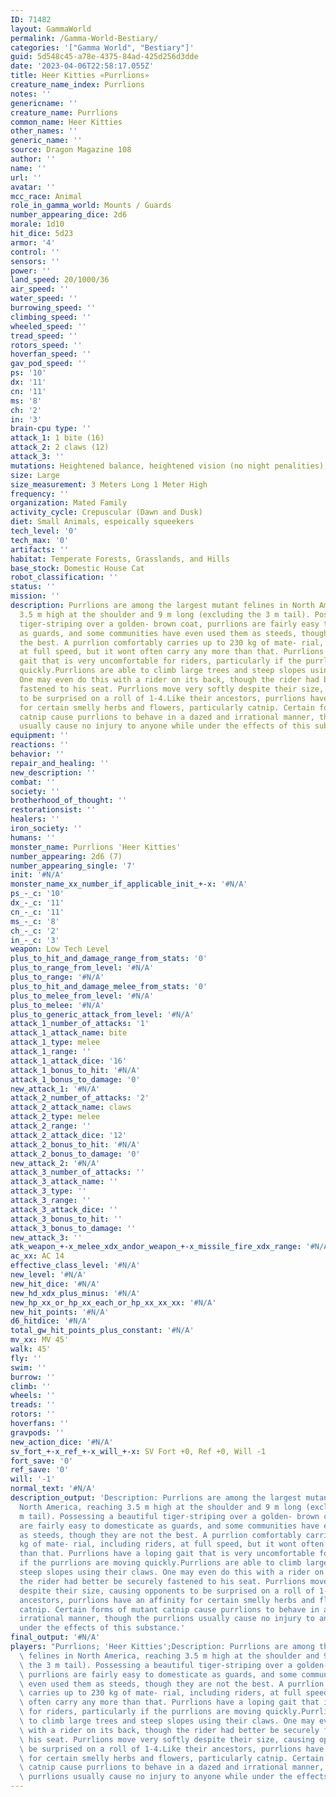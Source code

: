```yaml
---
ID: 71482
layout: GammaWorld
permalink: /Gamma-World-Bestiary/
categories: '["Gamma World", "Bestiary"]'
guid: 5d548c45-a78e-4375-84ad-425d256d3dde
date: '2023-04-06T22:58:17.055Z'
title: Heer Kitties «Purrlions»
creature_name_index: Purrlions
notes: ''
genericname: ''
creature_name: Purrlions
common_name: Heer Kitties
other_names: ''
generic_name: ''
source: Dragon Magazine 108
author: ''
name: ''
url: ''
avatar: ''
mcc_race: Animal
role_in_gamma_world: Mounts / Guards
number_appearing_dice: 2d6
morale: 1d10
hit_dice: 5d23
armor: '4'
control: ''
sensors: ''
power: ''
land_speed: 20/1000/36
air_speed: ''
water_speed: ''
burrowing_speed: ''
climbing_speed: ''
wheeled_speed: ''
tread_speed: ''
rotors_speed: ''
hoverfan_speed: ''
gav_pod_speed: ''
ps: '10'
dx: '11'
cn: '11'
ms: '8'
ch: '2'
in: '3'
brain-cpu type: ''
attack_1: 1 bite (16)
attack_2: 2 claws (12)
attack_3: ''
mutations: Heightened balance, heightened vision (no night penalities), and taller
size: Large
size_measurement: 3 Meters Long 1 Meter High
frequency: ''
organization: Mated Family
activity_cycle: Crepuscular (Dawn and Dusk)
diet: Small Animals, espeically squeekers
tech_level: '0'
tech_max: '0'
artifacts: ''
habitat: Temperate Forests, Grasslands, and Hills
base_stock: Domestic House Cat
robot_classification: ''
status: ''
mission: ''
description: Purrlions are among the largest mutant felines in North America, reaching
  3.5 m high at the shoulder and 9 m long (excluding the 3 m tail). Possessing a beautiful
  tiger-striping over a golden- brown coat, purrlions are fairly easy to domesticate
  as guards, and some communities have even used them as steeds, though they are not
  the best. A purrlion comfortably carries up to 230 kg of mate- rial, including riders,
  at full speed, but it wont often carry any more than that. Purrlions have a loping
  gait that is very uncomfortable for riders, particularly if the purrlions are moving
  quickly.Purrlions are able to climb large trees and steep slopes using their claws.
  One may even do this with a rider on its back, though the rider had better be securely
  fastened to his seat. Purrlions move very softly despite their size, causing opponents
  to be surprised on a roll of 1-4.Like their ancestors, purrlions have an affinity
  for certain smelly herbs and flowers, particularly catnip. Certain forms of mutant
  catnip cause purrlions to behave in a dazed and irrational manner, though the purrlions
  usually cause no injury to anyone while under the effects of this substance.
equipment: ''
reactions: ''
behavior: ''
repair_and_healing: ''
new_description: ''
combat: ''
society: ''
brotherhood_of_thought: ''
restorationsist: ''
healers: ''
iron_society: ''
humans: ''
monster_name: Purrlions 'Heer Kitties'
number_appearing: 2d6 (7)
number_appearing_single: '7'
init: '#N/A'
monster_name_xx_number_if_applicable_init_+-x: '#N/A'
ps_-_c: '10'
dx_-_c: '11'
cn_-_c: '11'
ms_-_c: '8'
ch_-_c: '2'
in_-_c: '3'
weapon: Low Tech Level
plus_to_hit_and_damage_range_from_stats: '0'
plus_to_range_from_level: '#N/A'
plus_to_range: '#N/A'
plus_to_hit_and_damage_melee_from_stats: '0'
plus_to_melee_from_level: '#N/A'
plus_to_melee: '#N/A'
plus_to_generic_attack_from_level: '#N/A'
attack_1_number_of_attacks: '1'
attack_1_attack_name: bite
attack_1_type: melee
attack_1_range: ''
attack_1_attack_dice: '16'
attack_1_bonus_to_hit: '#N/A'
attack_1_bonus_to_damage: '0'
new_attack_1: '#N/A'
attack_2_number_of_attacks: '2'
attack_2_attack_name: claws
attack_2_type: melee
attack_2_range: ''
attack_2_attack_dice: '12'
attack_2_bonus_to_hit: '#N/A'
attack_2_bonus_to_damage: '0'
new_attack_2: '#N/A'
attack_3_number_of_attacks: ''
attack_3_attack_name: ''
attack_3_type: ''
attack_3_range: ''
attack_3_attack_dice: ''
attack_3_bonus_to_hit: ''
attack_3_bonus_to_damage: ''
new_attack_3: ''
atk_weapon_+-x_melee_xdx_andor_weapon_+-x_missile_fire_xdx_range: '#N/A'
ac_xx: AC 14
effective_class_level: '#N/A'
new_level: '#N/A'
new_hit_dice: '#N/A'
new_hd_xdx_plus_minus: '#N/A'
new_hp_xx_or_hp_xx_each_or_hp_xx_xx_xx: '#N/A'
new_hit_points: '#N/A'
d6_hitdice: '#N/A'
total_gw_hit_points_plus_constant: '#N/A'
mv_xx: MV 45'
walk: 45'
fly: ''
swim: ''
burrow: ''
climb: ''
wheels: ''
treads: ''
rotors: ''
hoverfans: ''
gravpods: ''
new_action_dice: '#N/A'
sv_fort_+-x_ref_+-x_will_+-x: SV Fort +0, Ref +0, Will -1
fort_save: '0'
ref_save: '0'
will: '-1'
normal_text: '#N/A'
description_output: 'Description: Purrlions are among the largest mutant felines in
  North America, reaching 3.5 m high at the shoulder and 9 m long (excluding the 3
  m tail). Possessing a beautiful tiger-striping over a golden- brown coat, purrlions
  are fairly easy to domesticate as guards, and some communities have even used them
  as steeds, though they are not the best. A purrlion comfortably carries up to 230
  kg of mate- rial, including riders, at full speed, but it wont often carry any more
  than that. Purrlions have a loping gait that is very uncomfortable for riders, particularly
  if the purrlions are moving quickly.Purrlions are able to climb large trees and
  steep slopes using their claws. One may even do this with a rider on its back, though
  the rider had better be securely fastened to his seat. Purrlions move very softly
  despite their size, causing opponents to be surprised on a roll of 1-4.Like their
  ancestors, purrlions have an affinity for certain smelly herbs and flowers, particularly
  catnip. Certain forms of mutant catnip cause purrlions to behave in a dazed and
  irrational manner, though the purrlions usually cause no injury to anyone while
  under the effects of this substance.'
final_output: '#N/A'
players: "Purrlions; 'Heer Kitties';Description: Purrlions are among the largest mutant\
  \ felines in North America, reaching 3.5 m high at the shoulder and 9 m long (excluding\
  \ the 3 m tail). Possessing a beautiful tiger-striping over a golden- brown coat,\
  \ purrlions are fairly easy to domesticate as guards, and some communities have\
  \ even used them as steeds, though they are not the best. A purrlion comfortably\
  \ carries up to 230 kg of mate- rial, including riders, at full speed, but it wont\
  \ often carry any more than that. Purrlions have a loping gait that is very uncomfortable\
  \ for riders, particularly if the purrlions are moving quickly.Purrlions are able\
  \ to climb large trees and steep slopes using their claws. One may even do this\
  \ with a rider on its back, though the rider had better be securely fastened to\
  \ his seat. Purrlions move very softly despite their size, causing opponents to\
  \ be surprised on a roll of 1-4.Like their ancestors, purrlions have an affinity\
  \ for certain smelly herbs and flowers, particularly catnip. Certain forms of mutant\
  \ catnip cause purrlions to behave in a dazed and irrational manner, though the\
  \ purrlions usually cause no injury to anyone while under the effects of this substance.|"
---
```

</br>